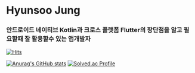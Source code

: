 # Hyunsoo Jung
### 안드로이드 네이티브 Kotlin과 크로스 플랫폼 Flutter의 장단점을 알고 필요할때 잘 활용할수 있는 앱개발자
[![Hits](https://hits.seeyoufarm.com/api/count/incr/badge.svg?url=https%3A%2F%2Fgithub.com%2Fjunghyunsoo24&count_bg=%2379C83D&title_bg=%23555555&icon=&icon_color=%23E7E7E7&title=hits&edge_flat=false)](https://hits.seeyoufarm.com)

[![Anurag's GitHub stats](https://github-readme-stats.vercel.app/api?username=junghyunsoo24)](https://github.com/anuraghazra/github-readme-stats)
[![Solved.ac Profile](http://mazassumnida.wtf/api/v2/generate_badge?boj=jessey3033)](https://solved.ac/jessey3033/)
